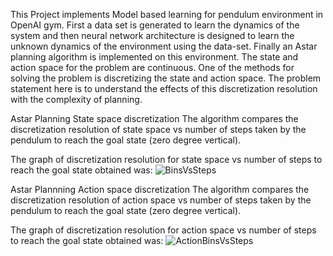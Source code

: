 This Project implements Model based learning for pendulum environment in OpenAI gym.
First a data set is generated to learn the dynamics of the system and then neural network architecture is designed to learn the unknown dynamics of the environment using the data-set.
Finally an Astar planning algorithm is implemented on this environment. The state and action space for the problem are continuous. One of the methods for solving the problem is discretizing the state and action space. The problem statement here is to understand the effects of this discretization resolution with the complexity of planning. 

Astar Planning State space discretization
The algorithm compares the discretization resolution of state space vs number of steps taken by the pendulum to reach the goal state (zero degree vertical).

The graph of discretization resolution for state space vs number of steps to reach the goal state obtained was:
![BinsVsSteps](https://user-images.githubusercontent.com/38117206/57319247-25b78680-70ca-11e9-8a57-2dda5cd4cf38.png)

Astar Plannning Action space discretization
The algorithm compares the discretization resolution of action space vs number of steps taken by the pendulum to reach the goal state (zero degree vertical).

The graph of discretization resolution for action space vs number of steps to reach the goal state obtained was:
![ActionBinsVsSteps](https://user-images.githubusercontent.com/38117206/57319769-5c41d100-70cb-11e9-9cdb-d01be2f37ea6.png)


